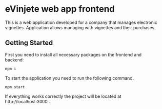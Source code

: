 # eVinjete web app frontend



This is a web application developed for a company that manages electronic vignettes. Application allows managing with vignettes and their purchases.

## Getting Started

First you need to install all necessary packages on the frontend and backend:

```bash
npm i
```


 To start the application you need to run the following command.
```bash
npm start
```

If everything works correctly the project will be located at http://localhost:3000 .